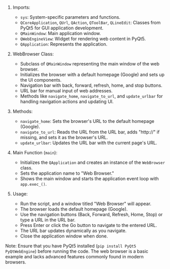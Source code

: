 1. Imports:
   - `sys`: System-specific parameters and functions.
   - `QCoreApplication`, `QUrl`, `QAction`, `QToolBar`, `QLineEdit`: Classes from PyQt5 for GUI application development.
   - `QMainWindow`: Main application window.
   - `QWebEngineView`: Widget for rendering web content in PyQt5.
   - `QApplication`: Represents the application.

2. WebBrowser Class:
   - Subclass of `QMainWindow` representing the main window of the web browser.
   - Initializes the browser with a default homepage (Google) and sets up the UI components.
   - Navigation bar with back, forward, refresh, home, and stop buttons.
   - URL bar for manual input of web addresses.
   - Methods like `navigate_home`, `navigate_to_url`, and `update_urlbar` for handling navigation actions and updating UI.

3. Methods:
   - `navigate_home`: Sets the browser's URL to the default homepage (Google).
   - `navigate_to_url`: Reads the URL from the URL bar, adds "http://" if missing, and sets it as the browser's URL.
   - `update_urlbar`: Updates the URL bar with the current page's URL.

4. Main Function (`main`):
   - Initializes the `QApplication` and creates an instance of the `WebBrowser` class.
   - Sets the application name to "Web Browser."
   - Shows the main window and starts the application event loop with `app.exec_()`.

5. Usage:
   - Run the script, and a window titled "Web Browser" will appear.
   - The browser loads the default homepage (Google).
   - Use the navigation buttons (Back, Forward, Refresh, Home, Stop) or type a URL in the URL bar.
   - Press Enter or click the Go button to navigate to the entered URL.
   - The URL bar updates dynamically as you navigate.
   - Close the application window when done.

Note: Ensure that you have PyQt5 installed (`pip install PyQt5 PyQtWebEngine`) before running the code. The web browser is a basic example and lacks advanced features commonly found in modern browsers.
